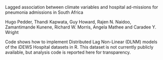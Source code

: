 Lagged association between climate variables and hospital ad-missions for pneumonia admissions in South Africa

Hugo Pedder, Thandi Kapwata, Guy Howard, Rajen N. Naidoo, Zamantimande Kunene, Richard W. Morris, Angela Mathee and Caradee Y. Wright

Code shows how to implement Distributed Lag Non-Linear (DLNM) models of the iDEWS Hospital datasets in R. This dataset is not currently publicly available, but analysis code is reported here for transparency.
